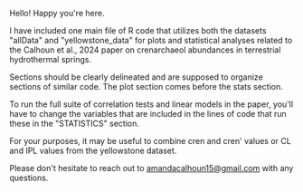 Hello! Happy you're here. 

I have included one main file of R code that utilizes both the datasets "allData" and "yellowstone_data" 
for plots and statistical analyses related to the Calhoun et al., 2024 paper on crenarchaeol abundances in 
terrestrial hydrothermal springs. 

Sections should be clearly delineated and are supposed to organize sections of similar code. 
The plot section comes before the stats section.

To run the full suite of correlation tests and linear models in the paper, you'll have to change 
the variables that are included in the lines of code that run these in the "STATISTICS" section.

For your purposes, it may be useful to combine cren and cren' values or CL and IPL values from the yellowstone dataset.

Please don't hesitate to reach out to amandacalhoun15@gmail.com with any questions.
